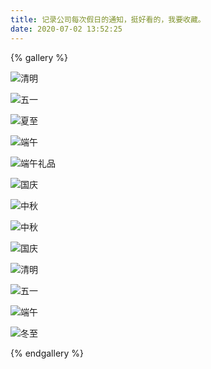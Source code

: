 ```yaml
---
title: 记录公司每次假日的通知，挺好看的，我要收藏。
date: 2020-07-02 13:52:25
---
```

{% gallery %}

![清明](https://hwy-figure-bed.oss-cn-hangzhou.aliyuncs.com/image/20200702135316.jpg)

![五一](https://hwy-figure-bed.oss-cn-hangzhou.aliyuncs.com/image/20200702135419.jpg)

![夏至](https://hwy-figure-bed.oss-cn-hangzhou.aliyuncs.com/image/20200702135439.jpg)

![端午](https://hwy-figure-bed.oss-cn-hangzhou.aliyuncs.com/image/20200702135514.jpg)

![端午礼品](https://hwy-figure-bed.oss-cn-hangzhou.aliyuncs.com/image/20200702135537.jpg)

![国庆](https://hwy-figure-bed.oss-cn-hangzhou.aliyuncs.com/image/20200702135608.png)

![中秋](https://hwy-figure-bed.oss-cn-hangzhou.aliyuncs.com/image/20200702135635.jpg)

![中秋](https://hwy-figure-bed.oss-cn-hangzhou.aliyuncs.com/image/20200922094726.png)

![国庆](https://hwy-figure-bed.oss-cn-hangzhou.aliyuncs.com/image/20200922094740.png)

![清明](https://z3.ax1x.com/2021/03/26/6jzLkD.jpg)

![五一](https://z3.ax1x.com/2021/04/23/cXFopn.jpg)

![端午](https://z3.ax1x.com/2021/06/09/2yeiPH.png)

![冬至](https://hwy-figure-bed.oss-cn-hangzhou.aliyuncs.com/blog/image/2021%E5%B9%B412%E6%9C%8822%E6%97%A5160057.jpg)

{% endgallery %}